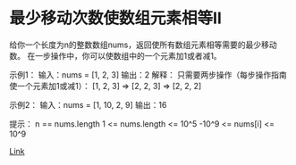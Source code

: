 <h1>最少移动次数使数组元素相等II</h1>

给你一个长度为n的整数数组nums，返回使所有数组元素相等需要的最少移动数。
在一步操作中，你可以使数组中的一个元素加1或者减1。

示例1：
输入：nums = [1, 2, 3]
输出：2
解释：
只需要两步操作（每步操作指南使一个元素加1或减1）：
[1, 2, 3] => [2, 2, 3] => [2, 2, 2]

示例2：
输入：nums = [1, 10, 2, 9]
输出：16

提示：
n == nums.length
1 <= nums.length <= 10^5
-10^9 <= nums[i] <= 10^9

[Link](https://leetcode.cn/problems/minimum-moves-to-equal-array-elements-ii/)